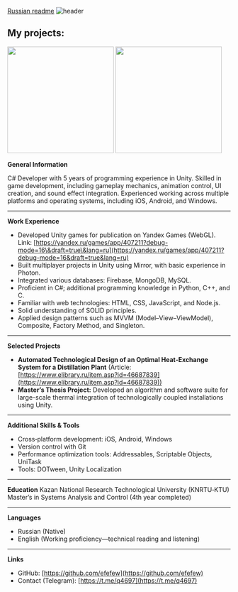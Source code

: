 [Russian readme](https://github.com/efefew/efefew/blob/main/README_RUS.md)
![header](https://capsule-render.vercel.app/api?type=waving&color=gradient&height=256&section=header&text=Hello%20world!&fontSize=75&animation=fadeIn&fontAlignY=30&desc=My%20GitHub%20profile!&descAlignY=51&descAlign=62)

## My projects:
[<img src="https://user-images.githubusercontent.com/29331867/224493599-65c92712-6905-47ef-bea8-d90d7094fe57.png" width="240">](https://github.com/efefew/Local-Chess)
[<img src="https://user-images.githubusercontent.com/29331867/234648282-c2e3922b-d817-4e42-958c-4c8b07ef420e.png" width="240">](https://github.com/efefew/Sapper)

**General Information**

C# Developer with 5 years of programming experience in Unity. Skilled in game development, including gameplay mechanics, animation control, UI creation, and sound effect integration. Experienced working across multiple platforms and operating systems, including iOS, Android, and Windows.

---

**Work Experience**

* Developed Unity games for publication on Yandex Games (WebGL).
  Link: [https://yandex.ru/games/app/407211?debug-mode=16\&draft=true\&lang=ru](https://yandex.ru/games/app/407211?debug-mode=16&draft=true&lang=ru)
* Built multiplayer projects in Unity using Mirror, with basic experience in Photon.
* Integrated various databases: Firebase, MongoDB, MySQL.
* Proficient in C#; additional programming knowledge in Python, C++, and C.
* Familiar with web technologies: HTML, CSS, JavaScript, and Node.js.
* Solid understanding of SOLID principles.
* Applied design patterns such as MVVM (Model–View–ViewModel), Composite, Factory Method, and Singleton.

---

**Selected Projects**

* **Automated Technological Design of an Optimal Heat-Exchange System for a Distillation Plant**
  (Article: [https://www.elibrary.ru/item.asp?id=46687839](https://www.elibrary.ru/item.asp?id=46687839))
* **Master’s Thesis Project:** Developed an algorithm and software suite for large-scale thermal integration of technologically coupled installations using Unity.

---

**Additional Skills & Tools**

* Cross‑platform development: iOS, Android, Windows
* Version control with Git
* Performance optimization tools: Addressables, Scriptable Objects, UniTask
* Tools: DOTween, Unity Localization
---

**Education**
Kazan National Research Technological University (KNRTU‑KTU)
Master’s in Systems Analysis and Control (4th year completed)

---

**Languages**

* Russian (Native)
* English (Working proficiency—technical reading and listening)

---

**Links**

* GitHub: [https://github.com/efefew](https://github.com/efefew)
* Contact (Telegram): [https://t.me/q4697](https://t.me/q4697)

